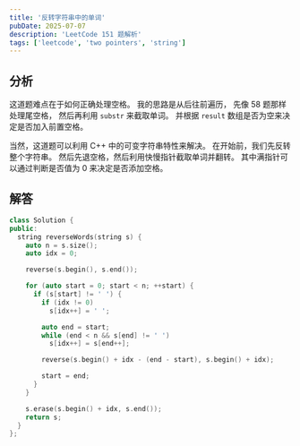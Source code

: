 ```yaml
---
title: '反转字符串中的单词'
pubDate: 2025-07-07
description: 'LeetCode 151 题解析'
tags: ['leetcode', 'two pointers', 'string']
---
```


## 分析

这道题难点在于如何正确处理空格。
我的思路是从后往前遍历，
先像 58 题那样处理尾空格，
然后再利用 `substr` 来截取单词。
并根据 `result` 数组是否为空来决定是否加入前置空格。

当然，这道题可以利用 C++ 中的可变字符串特性来解决。
在开始前，我们先反转整个字符串。
然后先退空格，然后利用快慢指针截取单词并翻转。
其中满指针可以通过判断是否值为 0 来决定是否添加空格。

## 解答

```cpp
class Solution {
public:
  string reverseWords(string s) {
    auto n = s.size();
    auto idx = 0;

    reverse(s.begin(), s.end());

    for (auto start = 0; start < n; ++start) {
      if (s[start] != ' ') {
        if (idx != 0)
          s[idx++] = ' ';

        auto end = start;
        while (end < n && s[end] != ' ')
          s[idx++] = s[end++];

        reverse(s.begin() + idx - (end - start), s.begin() + idx);

        start = end;
      }
    }

    s.erase(s.begin() + idx, s.end());
    return s;
  }
};
```

